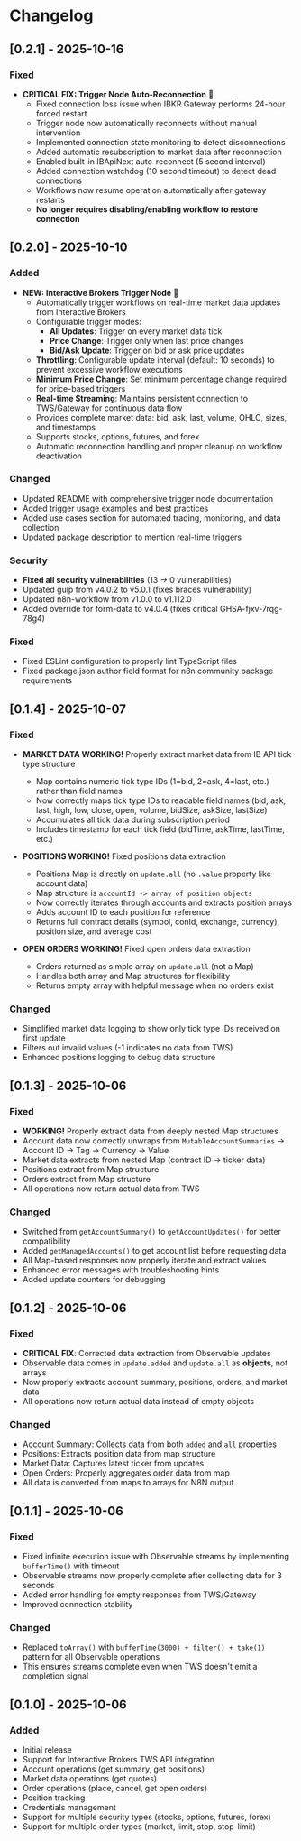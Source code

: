 # Changelog

## [0.2.1] - 2025-10-16

### Fixed
- **CRITICAL FIX: Trigger Node Auto-Reconnection** 🔧
  - Fixed connection loss issue when IBKR Gateway performs 24-hour forced restart
  - Trigger node now automatically reconnects without manual intervention
  - Implemented connection state monitoring to detect disconnections
  - Added automatic resubscription to market data after reconnection
  - Enabled built-in IBApiNext auto-reconnect (5 second interval)
  - Added connection watchdog (10 second timeout) to detect dead connections
  - Workflows now resume operation automatically after gateway restarts
  - **No longer requires disabling/enabling workflow to restore connection**

## [0.2.0] - 2025-10-10

### Added
- **NEW: Interactive Brokers Trigger Node** 🎉
  - Automatically trigger workflows on real-time market data updates from Interactive Brokers
  - Configurable trigger modes:
    - **All Updates**: Trigger on every market data tick
    - **Price Change**: Trigger only when last price changes
    - **Bid/Ask Update**: Trigger on bid or ask price updates
  - **Throttling**: Configurable update interval (default: 10 seconds) to prevent excessive workflow executions
  - **Minimum Price Change**: Set minimum percentage change required for price-based triggers
  - **Real-time Streaming**: Maintains persistent connection to TWS/Gateway for continuous data flow
  - Provides complete market data: bid, ask, last, volume, OHLC, sizes, and timestamps
  - Supports stocks, options, futures, and forex
  - Automatic reconnection handling and proper cleanup on workflow deactivation

### Changed
- Updated README with comprehensive trigger node documentation
- Added trigger usage examples and best practices
- Added use cases section for automated trading, monitoring, and data collection
- Updated package description to mention real-time triggers

### Security
- **Fixed all security vulnerabilities** (13 → 0 vulnerabilities)
- Updated gulp from v4.0.2 to v5.0.1 (fixes braces vulnerability)
- Updated n8n-workflow from v1.0.0 to v1.112.0
- Added override for form-data to v4.0.4 (fixes critical GHSA-fjxv-7rqg-78g4)

### Fixed
- Fixed ESLint configuration to properly lint TypeScript files
- Fixed package.json author field format for n8n community package requirements

## [0.1.4] - 2025-10-07

### Fixed
- **MARKET DATA WORKING!** Properly extract market data from IB API tick type structure
  - Map contains numeric tick type IDs (1=bid, 2=ask, 4=last, etc.) rather than field names
  - Now correctly maps tick type IDs to readable field names (bid, ask, last, high, low, close, open, volume, bidSize, askSize, lastSize)
  - Accumulates all tick data during subscription period
  - Includes timestamp for each tick field (bidTime, askTime, lastTime, etc.)

- **POSITIONS WORKING!** Fixed positions data extraction
  - Positions Map is directly on `update.all` (no `.value` property like account data)
  - Map structure is `accountId -> array of position objects`
  - Now correctly iterates through accounts and extracts position arrays
  - Adds account ID to each position for reference
  - Returns full contract details (symbol, conId, exchange, currency), position size, and average cost

- **OPEN ORDERS WORKING!** Fixed open orders data extraction
  - Orders returned as simple array on `update.all` (not a Map)
  - Handles both array and Map structures for flexibility
  - Returns empty array with helpful message when no orders exist

### Changed
- Simplified market data logging to show only tick type IDs received on first update
- Filters out invalid values (-1 indicates no data from TWS)
- Enhanced positions logging to debug data structure

## [0.1.3] - 2025-10-06

### Fixed
- **WORKING!** Properly extract data from deeply nested Map structures
- Account data now correctly unwraps from `MutableAccountSummaries` → Account ID → Tag → Currency → Value
- Market data extracts from nested Map (contract ID → ticker data)
- Positions extract from Map structure
- Orders extract from Map structure
- All operations now return actual data from TWS

### Changed
- Switched from `getAccountSummary()` to `getAccountUpdates()` for better compatibility
- Added `getManagedAccounts()` to get account list before requesting data
- All Map-based responses now properly iterate and extract values
- Enhanced error messages with troubleshooting hints
- Added update counters for debugging

## [0.1.2] - 2025-10-06

### Fixed
- **CRITICAL FIX**: Corrected data extraction from Observable updates
- Observable data comes in `update.added` and `update.all` as **objects**, not arrays
- Now properly extracts account summary, positions, orders, and market data
- All operations now return actual data instead of empty objects

### Changed
- Account Summary: Collects data from both `added` and `all` properties
- Positions: Extracts position data from map structure
- Market Data: Captures latest ticker from updates
- Open Orders: Properly aggregates order data from map
- All data is converted from maps to arrays for N8N output

## [0.1.1] - 2025-10-06

### Fixed
- Fixed infinite execution issue with Observable streams by implementing `bufferTime()` with timeout
- Observable streams now properly complete after collecting data for 3 seconds
- Added error handling for empty responses from TWS/Gateway
- Improved connection stability

### Changed
- Replaced `toArray()` with `bufferTime(3000) + filter() + take(1)` pattern for all Observable operations
- This ensures streams complete even when TWS doesn't emit a completion signal

## [0.1.0] - 2025-10-06

### Added
- Initial release
- Support for Interactive Brokers TWS API integration
- Account operations (get summary, get positions)
- Market data operations (get quotes)
- Order operations (place, cancel, get open orders)
- Position tracking
- Credentials management
- Support for multiple security types (stocks, options, futures, forex)
- Support for multiple order types (market, limit, stop, stop-limit)
